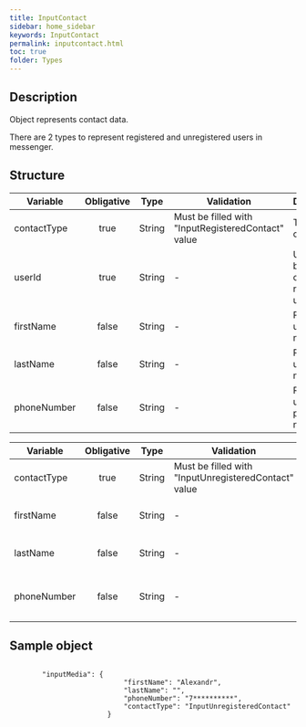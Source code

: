 ```yaml
---
title: InputContact
sidebar: home_sidebar
keywords: InputContact
permalink: inputcontact.html
toc: true
folder: Types
---
```


## Description

Object represents contact data. 

<p>There are 2 types to represent registered  and unregistered users in messenger.
</p>

## Structure

| Variable  | Obligative  | Type| Validation| Description
|---|:---:|---|---|---|
| contactType | true | String | Must be filled with "InputRegisteredContact" value |Type of contact |
| userId | true | String | - |Uuid with backend ID of of a registered user |
| firstName | false |  String |-  | Registered user's first name |
| lastName  | false |  String | -| Registered user's last name |
| phoneNumber  | false |  String | -| Registered user's phone number |


| Variable  | Obligative  | Type| Validation| Description
|---|:---:|---|---|---|
| contactType | true | String | Must be filled with "InputUnregisteredContact" value |Type of contact |
| firstName | false |  String |-  | Unregistered user's first name |
| lastName  | false |  String | -| Unregistered user's last name |
| phoneNumber  | false |  String | -| Unregistered user's phone number |

## Sample object

```

		"inputMedia": {
                            "firstName": "Alexandr",
                            "lastName": "",
                            "phoneNumber": "7**********",
                            "contactType": "InputUnregisteredContact"
                        }
	
```

